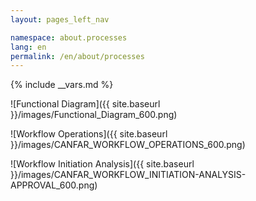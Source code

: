 ```yaml
---
layout: pages_left_nav

namespace: about.processes
lang: en
permalink: /en/about/processes
---
```


{% include __vars.md %}

<!-- Content start -->

![Functional Diagram]({{ site.baseurl }}/images/Functional_Diagram_600.png)

![Workflow Operations]({{ site.baseurl }}/images/CANFAR_WORKFLOW_OPERATIONS_600.png)

![Workflow Initiation Analysis]({{ site.baseurl }}/images/CANFAR_WORKFLOW_INITIATION-ANALYSIS-APPROVAL_600.png)

<!-- Content end -->
